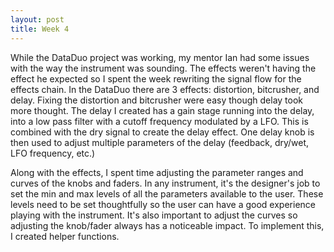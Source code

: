 ```yaml
---
layout: post
title: Week 4
---
```


While the DataDuo project was working, my mentor Ian had some issues with the way the instrument was sounding. The effects weren't having the effect he expected so I spent the week rewriting the signal flow for the effects chain. In the DataDuo there are 3 effects: distortion, bitcrusher, and delay. Fixing the distortion and bitcrusher were easy though delay took more thought. The delay I created has a gain stage running into the delay, into a low pass filter with a cutoff frequency modulated by a LFO. This is combined with the dry signal to create the delay effect. One delay knob is then used to adjust multiple parameters of the delay (feedback, dry/wet, LFO frequency, etc.)

Along with the effects, I spent time adjusting the parameter ranges and curves of the knobs and faders. In any instrument, it's the designer's job to set the min and max levels of all the parameters available to the user. These levels need to be set thoughtfully so the user can have a good experience playing with the instrument. It's also important to adjust the curves so adjusting the knob/fader always has a noticeable impact. To implement this, I created helper functions.
